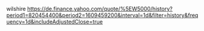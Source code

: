 wilshire
https://de.finance.yahoo.com/quote/%5EW5000/history?period1=820454400&period2=1609459200&interval=1d&filter=history&frequency=1d&includeAdjustedClose=true
